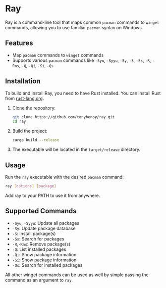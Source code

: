 # Ray

Ray is a command-line tool that maps common `pacman` commands to `winget` commands, allowing you to use familiar `pacman` syntax on Windows.

## Features

- Map `pacman` commands to `winget` commands
- Supports various `pacman` commands like `-Syu`, `-Syyu`, `-Sy`, `-S`, `-Ss`, `-R`, `-Rns`, `-Q`, `-Qi`, `-Si`, `-Qs`

## Installation

To build and install Ray, you need to have Rust installed. You can install Rust from [rust-lang.org](https://www.rust-lang.org/).

1. Clone the repository:
    ```sh
    git clone https://github.com/tonybenoy/ray.git
    cd ray
    ```

2. Build the project:
    ```sh
    cargo build --release
    ```

3. The executable will be located in the `target/release` directory.

## Usage

Run the `ray` executable with the desired `pacman` command:

```sh
ray [options] [package]
```

Add ray to your PATH to use it from anywhere.


## Supported Commands

- `-Syu`, `-Syyu`: Update all packages
- `-Sy`: Update package database
- `-S`: Install package(s)
- `-Ss`: Search for packages
- `-R`,`-Rns`: Remove package(s)
- `-Q`: List installed packages
- `-Qi`: Show package information
- `-Si`: Show package information
- `-Qs`: Search for installed packages

All other winget commands can be used as well by simple passing the command as an argument to `ray`.

